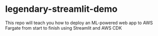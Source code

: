 # legendary-streamlit-demo
This repo will teach you how to deploy an ML-powered web app to AWS Fargate from start to finish using Streamlit and AWS CDK

